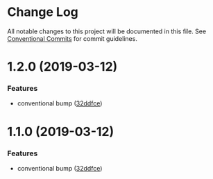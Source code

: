 # Change Log

All notable changes to this project will be documented in this file.
See [Conventional Commits](https://conventionalcommits.org) for commit guidelines.

# 1.2.0 (2019-03-12)


### Features

* conventional bump ([32ddfce](https://github.com/pbhuynh/lerna-conventional-commits-example/commit/32ddfce))





# 1.1.0 (2019-03-12)


### Features

* conventional bump ([32ddfce](https://github.com/pbhuynh/lerna-conventional-commits-example/commit/32ddfce))
